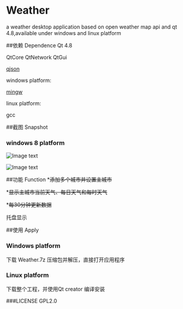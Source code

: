 Weather
=======

a weather desktop application based on open weather map api and qt 4.8,available under windows and linux platform

##依赖 Dependence
Qt 4.8

QtCore QtNetwork QtGui

[qjson](http://qjson.sourceforge.net/)

windows platform:

[mingw](http://www.mingw.org/)

linux platform:

gcc

##截图 Snapshot

### windows 8 platform
![Image text](https://raw.github.com/zjulmh/Weather/master/snapshot/detail.png "Detail")

![Image text](https://raw.github.com/zjulmh/Weather/master/snapshot/collect.png "Collect")

##功能 Function
*<del>添加多个城市并设置主城市</del>

*<del>显示主城市当前天气、每日天气和每时天气</del>

*<del>每30分钟更新数据</del>

托盘显示

##使用 Apply
### Windows platform
下载 Weather.7z 压缩包并解压，直接打开应用程序
### Linux platform
下载整个工程，并使用Qt creator 编译安装

###LICENSE
GPL2.0
